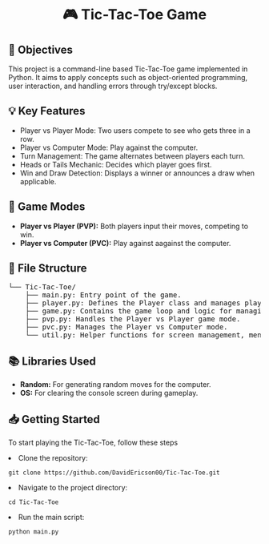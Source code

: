<h1 align="center">🎮 Tic-Tac-Toe Game</h1>

<h2>📌 Objectives</h2>
<p>
This project is a command-line based Tic-Tac-Toe game implemented in Python. It aims to apply concepts such as object-oriented programming, user interaction, and handling errors through try/except blocks.
</p>

<h2>💡 Key Features</h2>
<ul>
<li>Player vs Player Mode: Two users compete to see who gets three in a row.</li>
<li>Player vs Computer Mode: Play against the computer.</li>
<li>Turn Management: The game alternates between players each turn.</li>
<li>Heads or Tails Mechanic: Decides which player goes first.</li>
<li>Win and Draw Detection: Displays a winner or announces a draw when applicable.</li>
</ul>

<h2>🎲 Game Modes</h2>
<ul>
<li><strong>Player vs Player (PVP):</strong> Both players input their moves, competing to win.</li>
<li><strong>Player vs Computer (PVC):</strong> Play against aagainst the computer.</li>
</ul>

<h2>📂 File Structure</h2>
<pre>
└── Tic-Tac-Toe/
    ├── main.py: Entry point of the game.
    ├── player.py: Defines the Player class and manages player actions.
    ├── game.py: Contains the game loop and logic for managing the board.
    ├── pvp.py: Handles the Player vs Player game mode.
    ├── pvc.py: Manages the Player vs Computer mode.
    └── util.py: Helper functions for screen management, menus, and mechanics.
</pre>

<h2>📚 Libraries Used</h2>
<ul>
<li><strong>Random:</strong> For generating random moves for the computer.</li>
<li><strong>OS:</strong> For clearing the console screen during gameplay.</li>
</ul>

<h2>📥 Getting Started</h2>
<p>
To start playing the Tic-Tac-Toe, follow these steps
<li>Clone the repository:</li>
<pre><code>git clone https://github.com/DavidEricson00/Tic-Tac-Toe.git</code></pre>
<li>Navigate to the project directory:</li>
<pre><code>cd Tic-Tac-Toe</code></pre>
<li>Run the main script:</li>
<pre><code>python main.py</code></pre>
</ol>
</p>
